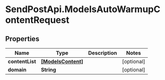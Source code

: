# SendPostApi.ModelsAutoWarmupContentRequest

## Properties

Name | Type | Description | Notes
------------ | ------------- | ------------- | -------------
**contentList** | [**[ModelsContent]**](ModelsContent.md) |  | [optional] 
**domain** | **String** |  | [optional] 


